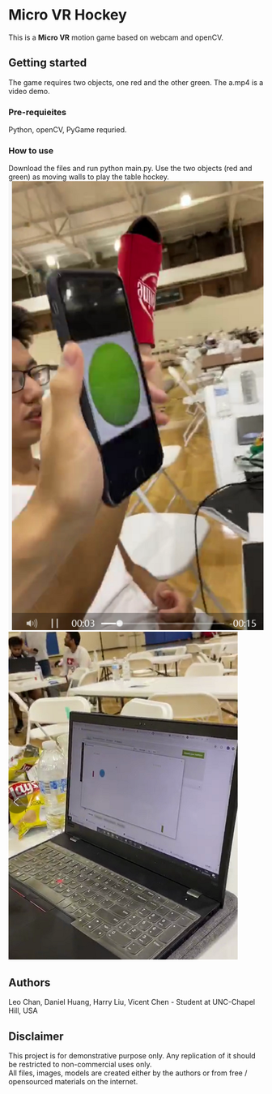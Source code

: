 # Micro VR Hockey
This is a <b>Micro VR</b> motion game based on webcam and openCV.


## Getting started
The game requires two objects, one red and the other green. The a.mp4 is a video demo.


### Pre-requieites
Python, openCV, PyGame requried.


### How to use
Download the files and run python main.py. Use the two objects (red and green) as moving walls to play the table hockey.
![IMAGE](d1.png)
![IMAGE](d2.png)
 


## Authors
Leo Chan, Daniel Huang, Harry Liu, Vicent Chen - Student at UNC-Chapel Hill, USA


## Disclaimer
This project is for demonstrative purpose only. Any replication of it should be restricted to non-commercial uses only.  <br />
All files, images, models are created either by the authors or from free / opensourced materials on the internet.  <br />
